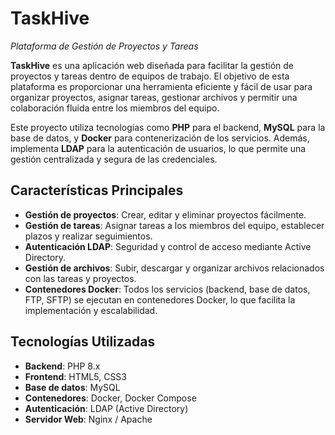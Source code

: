 # **TaskHive**  
_Plataforma de Gestión de Proyectos y Tareas_

**TaskHive** es una aplicación web diseñada para facilitar la gestión de proyectos y tareas dentro de equipos de trabajo. El objetivo de esta plataforma es proporcionar una herramienta eficiente y fácil de usar para organizar proyectos, asignar tareas, gestionar archivos y permitir una colaboración fluida entre los miembros del equipo.

Este proyecto utiliza tecnologías como **PHP** para el backend, **MySQL** para la base de datos, y **Docker** para contenerización de los servicios. Además, implementa **LDAP** para la autenticación de usuarios, lo que permite una gestión centralizada y segura de las credenciales.

## **Características Principales**
- **Gestión de proyectos**: Crear, editar y eliminar proyectos fácilmente.
- **Gestión de tareas**: Asignar tareas a los miembros del equipo, establecer plazos y realizar seguimientos.
- **Autenticación LDAP**: Seguridad y control de acceso mediante Active Directory.
- **Gestión de archivos**: Subir, descargar y organizar archivos relacionados con las tareas y proyectos.
- **Contenedores Docker**: Todos los servicios (backend, base de datos, FTP, SFTP) se ejecutan en contenedores Docker, lo que facilita la implementación y escalabilidad.

## **Tecnologías Utilizadas**
- **Backend**: PHP 8.x
- **Frontend**: HTML5, CSS3
- **Base de datos**: MySQL
- **Contenedores**: Docker, Docker Compose
- **Autenticación**: LDAP (Active Directory)
- **Servidor Web**: Nginx / Apache
